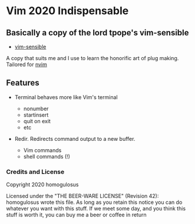 # Vim 2020 Indispensable

## Basically a copy of the lord tpope's vim-sensible

* [vim-sensible][1]

A copy that suits me and I use to learn the honorific art of plug making.
Tailored for [nvim][2]

## Features

* Terminal behaves more like Vim's terminal
  * nonumber
  * startinsert
  * quit on exit
  * etc

* Redir. Redirects command output to a new buffer.
  * Vim commands
  * shell commands (!)

### Credits and License

Copyright 2020 homogulosus

Licensed under the "THE BEER-WARE LICENSE" (Revision 42):
homogulosus wrote this file. As long as you retain this notice you
can do whatever you want with this stuff. If we meet some day, and you think
this stuff is worth it, you can buy me a beer or coffee in return

[1]: https://github.com/tpope/vim-sensible
[2]: https://github.com/neovim/neovim

